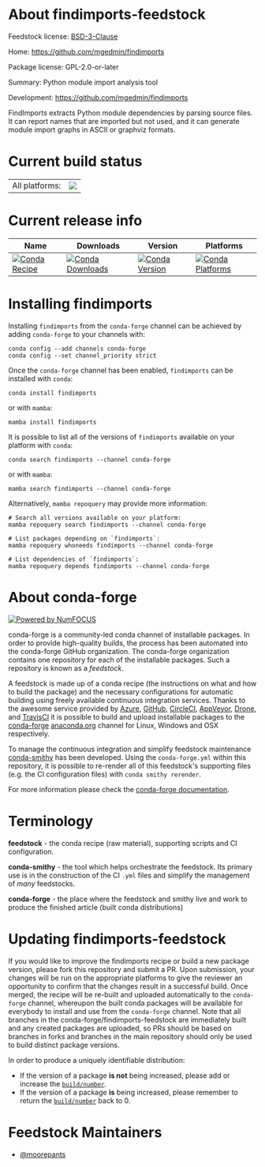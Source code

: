 About findimports-feedstock
===========================

Feedstock license: [BSD-3-Clause](https://github.com/conda-forge/findimports-feedstock/blob/main/LICENSE.txt)

Home: https://github.com/mgedmin/findimports

Package license: GPL-2.0-or-later

Summary: Python module import analysis tool

Development: https://github.com/mgedmin/findimports

FindImports extracts Python module dependencies by parsing source files. It
can report names that are imported but not used, and it can generate module
import graphs in ASCII or graphviz formats.


Current build status
====================


<table><tr><td>All platforms:</td>
    <td>
      <a href="https://dev.azure.com/conda-forge/feedstock-builds/_build/latest?definitionId=10875&branchName=main">
        <img src="https://dev.azure.com/conda-forge/feedstock-builds/_apis/build/status/findimports-feedstock?branchName=main">
      </a>
    </td>
  </tr>
</table>

Current release info
====================

| Name | Downloads | Version | Platforms |
| --- | --- | --- | --- |
| [![Conda Recipe](https://img.shields.io/badge/recipe-findimports-green.svg)](https://anaconda.org/conda-forge/findimports) | [![Conda Downloads](https://img.shields.io/conda/dn/conda-forge/findimports.svg)](https://anaconda.org/conda-forge/findimports) | [![Conda Version](https://img.shields.io/conda/vn/conda-forge/findimports.svg)](https://anaconda.org/conda-forge/findimports) | [![Conda Platforms](https://img.shields.io/conda/pn/conda-forge/findimports.svg)](https://anaconda.org/conda-forge/findimports) |

Installing findimports
======================

Installing `findimports` from the `conda-forge` channel can be achieved by adding `conda-forge` to your channels with:

```
conda config --add channels conda-forge
conda config --set channel_priority strict
```

Once the `conda-forge` channel has been enabled, `findimports` can be installed with `conda`:

```
conda install findimports
```

or with `mamba`:

```
mamba install findimports
```

It is possible to list all of the versions of `findimports` available on your platform with `conda`:

```
conda search findimports --channel conda-forge
```

or with `mamba`:

```
mamba search findimports --channel conda-forge
```

Alternatively, `mamba repoquery` may provide more information:

```
# Search all versions available on your platform:
mamba repoquery search findimports --channel conda-forge

# List packages depending on `findimports`:
mamba repoquery whoneeds findimports --channel conda-forge

# List dependencies of `findimports`:
mamba repoquery depends findimports --channel conda-forge
```


About conda-forge
=================

[![Powered by
NumFOCUS](https://img.shields.io/badge/powered%20by-NumFOCUS-orange.svg?style=flat&colorA=E1523D&colorB=007D8A)](https://numfocus.org)

conda-forge is a community-led conda channel of installable packages.
In order to provide high-quality builds, the process has been automated into the
conda-forge GitHub organization. The conda-forge organization contains one repository
for each of the installable packages. Such a repository is known as a *feedstock*.

A feedstock is made up of a conda recipe (the instructions on what and how to build
the package) and the necessary configurations for automatic building using freely
available continuous integration services. Thanks to the awesome service provided by
[Azure](https://azure.microsoft.com/en-us/services/devops/), [GitHub](https://github.com/),
[CircleCI](https://circleci.com/), [AppVeyor](https://www.appveyor.com/),
[Drone](https://cloud.drone.io/welcome), and [TravisCI](https://travis-ci.com/)
it is possible to build and upload installable packages to the
[conda-forge](https://anaconda.org/conda-forge) [anaconda.org](https://anaconda.org/)
channel for Linux, Windows and OSX respectively.

To manage the continuous integration and simplify feedstock maintenance
[conda-smithy](https://github.com/conda-forge/conda-smithy) has been developed.
Using the ``conda-forge.yml`` within this repository, it is possible to re-render all of
this feedstock's supporting files (e.g. the CI configuration files) with ``conda smithy rerender``.

For more information please check the [conda-forge documentation](https://conda-forge.org/docs/).

Terminology
===========

**feedstock** - the conda recipe (raw material), supporting scripts and CI configuration.

**conda-smithy** - the tool which helps orchestrate the feedstock.
                   Its primary use is in the construction of the CI ``.yml`` files
                   and simplify the management of *many* feedstocks.

**conda-forge** - the place where the feedstock and smithy live and work to
                  produce the finished article (built conda distributions)


Updating findimports-feedstock
==============================

If you would like to improve the findimports recipe or build a new
package version, please fork this repository and submit a PR. Upon submission,
your changes will be run on the appropriate platforms to give the reviewer an
opportunity to confirm that the changes result in a successful build. Once
merged, the recipe will be re-built and uploaded automatically to the
`conda-forge` channel, whereupon the built conda packages will be available for
everybody to install and use from the `conda-forge` channel.
Note that all branches in the conda-forge/findimports-feedstock are
immediately built and any created packages are uploaded, so PRs should be based
on branches in forks and branches in the main repository should only be used to
build distinct package versions.

In order to produce a uniquely identifiable distribution:
 * If the version of a package **is not** being increased, please add or increase
   the [``build/number``](https://docs.conda.io/projects/conda-build/en/latest/resources/define-metadata.html#build-number-and-string).
 * If the version of a package **is** being increased, please remember to return
   the [``build/number``](https://docs.conda.io/projects/conda-build/en/latest/resources/define-metadata.html#build-number-and-string)
   back to 0.

Feedstock Maintainers
=====================

* [@moorepants](https://github.com/moorepants/)

